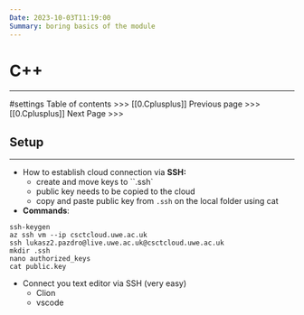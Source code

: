 ```yaml
---
Date: 2023-10-03T11:19:00
Summary: boring basics of the module
---
```

# C++
---
#settings
Table of contents >>> [[0.Cplusplus]]
Previous page >>>  [[0.Cplusplus]]
Next Page >>>

## Setup
---
- How to establish cloud connection via **SSH:**
	- create and move keys to ``.ssh`
	- public key needs to be copied to the cloud
	- copy and paste public key from `.ssh` on the local folder using cat
- **Commands**:
```
ssh-keygen 
az ssh vm --ip csctcloud.uwe.ac.uk
ssh lukasz2.pazdro@live.uwe.ac.uk@csctcloud.uwe.ac.uk
mkdir .ssh
nano authorized_keys
cat public.key
```

- Connect you text editor via SSH (very easy)
	- Clion
	- vscode


